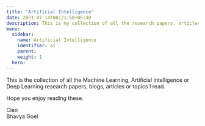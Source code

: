 ```yaml
---
title: "Artificial Intelligence"
date: 2021-07-14T00:21:50+05:30
description: This is my collection of all the research papers, articles, or anything fascinating which I read, analyze and write blogs.
menu:
  sidebar:
    name: Artificial Intelligence
    identifier: ai
    parent:  
    weight: 1
  hero: 
---
```


This is the collection of all the Machine Learning, Artificial Intelligence or Deep Learning research papers, blogs, articles or topics I read. 

Hope you enjoy reading these.

Ciao<br> 
Bhavya Goel